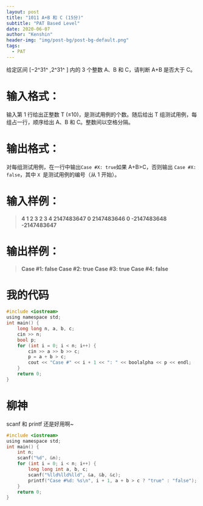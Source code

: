 ```yaml
---
layout: post
title: "1011 A+B 和 C (15分)"
subtitle: "PAT Based Level"
date: 2020-06-07
author: "Kenshin"
header-img: "img/post-bg/post-bg-default.png"
tags:
  - PAT
---
```


给定区间 [−2^​31^​​ ,2^​31^​​ ] 内的 3 个整数 A、B 和 C，请判断 A+B 是否大于 C。

# 输入格式：

输入第 1 行给出正整数 T (≤10)，是测试用例的个数。随后给出 T 组测试用例，每组占一行，顺序给出 A、B 和 C。整数间以空格分隔。

# 输出格式：

对每组测试用例，在一行中输出`Case #X: true`如果 A+B>C，否则输出 `Case #X: false`，其中 `X `是测试用例的编号（从 1 开始）。

# 输入样例：

> **4
> 1 2 3
> 2 3 4
> 2147483647 0 2147483646
> 0 -2147483648 -2147483647**

# 输出样例：

> **Case #1: false
> Case #2: true
> Case #3: true
> Case #4: false**

# 我的代码

```c
#include <iostream>
using namespace std;
int main() {
    long long n, a, b, c;
    cin >> n;
    bool p;
    for (int i = 0; i < n; i++) {
        cin >> a >> b >> c;
        p = a + b > c;
        cout << "Case #" << i + 1 << ": " << boolalpha << p << endl;
    }
    return 0;
}
```

# 柳神

scanf 和 printf 还是好用啊~

```c
#include <iostream>
using namespace std;
int main() {
    int n;
    scanf("%d", &n);
    for (int i = 0; i < n; i++) {
        long long int a, b, c;
        scanf("%lld%lld%lld", &a, &b, &c);
        printf("Case #%d: %s\n", i + 1, a + b > c ? "true" : "false");
    }
    return 0;
}
```
